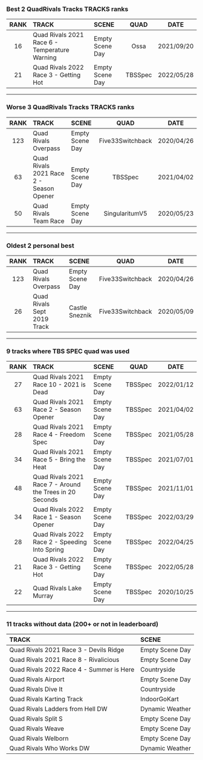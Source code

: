 ### Best 2 QuadRivals Tracks TRACKS ranks
|RANK|TRACK|SCENE|QUAD|DATE|
|:---:|:---|:---|:---:|:---:|
|16|Quad Rivals 2021 Race 6 - Temperature Warning|Empty Scene Day|Ossa|2021/09/20|
|21|Quad Rivals 2022 Race 3 - Getting Hot|Empty Scene Day|TBSSpec|2022/05/28|
---
### Worse 3 QuadRivals Tracks TRACKS ranks
|RANK|TRACK|SCENE|QUAD|DATE|
|:---:|:---|:---|:---:|:---:|
|123|Quad Rivals Overpass|Empty Scene Day|Five33Switchback|2020/04/26|
|63|Quad Rivals 2021 Race 2 - Season Opener|Empty Scene Day|TBSSpec|2021/04/02|
|50|Quad Rivals Team Race|Empty Scene Day|SingularitumV5|2020/05/23|
---
### Oldest 2 personal best
|RANK|TRACK|SCENE|QUAD|DATE|
|:---:|:---|:---|:---:|:---:|
|123|Quad Rivals Overpass|Empty Scene Day|Five33Switchback|2020/04/26|
|26|Quad Rivals Sept 2019 Track|Castle Sneznik|Five33Switchback|2020/05/09|
---
### 9 tracks where TBS SPEC quad was used
|RANK|TRACK|SCENE|QUAD|DATE|
|:---:|:---|:---|:---:|:---:|
|27|Quad Rivals 2021 Race 10 - 2021 is Dead|Empty Scene Day|TBSSpec|2022/01/12|
|63|Quad Rivals 2021 Race 2 - Season Opener|Empty Scene Day|TBSSpec|2021/04/02|
|28|Quad Rivals 2021 Race 4 - Freedom Spec|Empty Scene Day|TBSSpec|2021/05/28|
|34|Quad Rivals 2021 Race 5 - Bring the Heat|Empty Scene Day|TBSSpec|2021/07/01|
|48|Quad Rivals 2021 Race 7 - Around the Trees in 20 Seconds|Empty Scene Day|TBSSpec|2021/11/01|
|34|Quad Rivals 2022 Race 1 - Season Opener|Empty Scene Day|TBSSpec|2022/03/29|
|28|Quad Rivals 2022 Race 2 - Speeding Into Spring|Empty Scene Day|TBSSpec|2022/04/25|
|21|Quad Rivals 2022 Race 3 - Getting Hot|Empty Scene Day|TBSSpec|2022/05/28|
|22|Quad Rivals Lake Murray|Empty Scene Day|TBSSpec|2020/10/25|
---
### 11 tracks without data (200+ or not in leaderboard)
|TRACK|SCENE|
|:---|:---|
|Quad Rivals 2021 Race 3 - Devils Ridge|Empty Scene Day|
|Quad Rivals 2021 Race 8 - Rivalicious|Empty Scene Day|
|Quad Rivals 2022 Race 4 - Summer is Here|Countryside|
|Quad Rivals Airport|Empty Scene Day|
|Quad Rivals Dive It|Countryside|
|Quad Rivals Karting Track|IndoorGoKart|
|Quad Rivals Ladders from Hell DW|Dynamic Weather|
|Quad Rivals Split S|Empty Scene Day|
|Quad Rivals Weave|Empty Scene Day|
|Quad Rivals Welborn|Empty Scene Day|
|Quad Rivals Who Works DW|Dynamic Weather|
